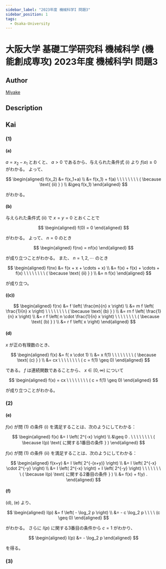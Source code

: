 ```yaml
---
sidebar_label: "2023年度 機械科学I 問題3"
sidebar_position: 1
tags:
  - Osaka-University
---
```

# 大阪大学 基礎工学研究科 機械科学 (機能創成専攻) 2023年度 機械科学I 問題3

## **Author**
[Miyake](https://miyake.github.io/exams/index.html)

## **Description**

## **Kai**
### (1)
#### (a)
$a=x_2-x_1$ とおくと、 $a \gt 0$ であるから、与えられた条件式 (i) より
$f(a) \geq 0$ がわかる。
よって、

$$
\begin{aligned}
f(x_2)
&= f(x_1+a)
\\
&= f(x_1) + f(a)
\ \ \ \ \ \ \ \ ( \because \text{ (ii) } )
\\
&\geq f(x_1)
\end{aligned}
$$

がわかる。

#### (b)
与えられた条件式 (ii) で $x=y=0$ とおくことで

$$
\begin{aligned}
f(0) = 0
\end{aligned}
$$

がわかる。
よって、 $n=0$ のとき

$$
\begin{aligned}
f(nx) = nf(x)
\end{aligned}
$$

が成り立つことがわかる。
また、 $n=1, 2, \cdots$ のとき

$$
\begin{aligned}
f(nx)
&= f(x + x + \cdots + x)
\\
&= f(x) + f(x) + \cdots + f(x)
\ \ \ \ \ \ \ \ ( \because \text{ (ii) } )
\\
&= n f(x)
\end{aligned}
$$

が成り立つ。

#### (\(c\))

$$
\begin{aligned}
f(rx)
&= f \left( \frac{m}{n} x \right)
\\
&= m f \left( \frac{1}{n} x \right)
\ \ \ \ \ \ \ \ ( \because \text{ (b) } )
\\
&= rn f \left( \frac{1}{n} x \right)
\\
&= r f \left( n \cdot \frac{1}{n} x \right)
\ \ \ \ \ \ \ \ ( \because \text{ (b) } )
\\
&= r f \left( x \right)
\end{aligned}
$$

#### (d)
$x$ が正の有理数のとき、

$$
\begin{aligned}
f(x)
&= f( x \cdot 1)
\\
&= x f(1)
\ \ \ \ \ \ \ \ ( \because \text{ (c) } )
\\
&= cx
\ \ \ \ \ \ \ \ ( c = f(1) \geq 0)
\end{aligned}
$$

である。
$f$ は連続関数であることから、
$x \in [0, \infty)$ について

$$
\begin{aligned}
f(x) = cx
\ \ \ \ \ \ \ \ ( c = f(1) \geq 0)
\end{aligned}
$$

が成り立つことがわかる。

### (2)
#### (e)
$f(x)$ が問 (1) の条件 (i) を満足することは、次のようにしてわかる：

$$
\begin{aligned}
f(x)
&= I \left( 2^{-x} \right)
\\
&\geq 0
.
\ \ \ \ \ \ \ \ ( \because I(p) \text{ に関する1番目の条件 } )
\end{aligned}
$$

$f(x)$ が問 (1) の条件 (ii) を満足することは、次のようにしてわかる：

$$
\begin{aligned}
f(x+y)
&= I \left( 2^{-(x+y)} \right)
\\
&= I \left( 2^{-x} \cdot 2^{-y} \right)
\\
&= I \left( 2^{-x} \right) + I \left( 2^{-y} \right)
\ \ \ \ \ \ \ \ ( \because I(p) \text{ に関する2番目の条件 } )
\\
&= f(x) + f(y)
.
\end{aligned}
$$

#### (f)
(d), (e) より、

$$
\begin{aligned}
I(p)
&= f \left( - \log_2 p \right)
\\
&= - c \log_2 p
\ \ \ \ (c \geq 0)
\end{aligned}
$$

がわかる。
さらに $I(p)$ に関する3番目の条件から $c=1$ がわかり、

$$
\begin{aligned}
I(p)
&= - \log_2 p
\end{aligned}
$$

を得る。

### (3)